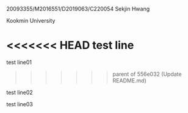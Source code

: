 20093355/M2016551/D2019063/C220054 Sekjin Hwang

Kookmin University

<<<<<<< HEAD
test line
=======
test line01
>>>>>>> parent of 556e032 (Update README.md)

test line02

test line03

